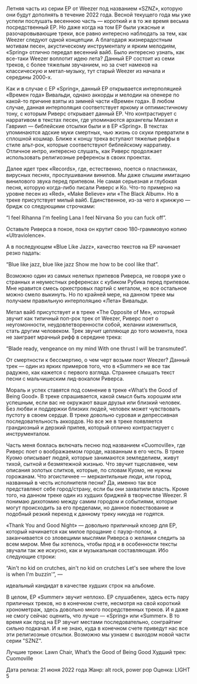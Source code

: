 Летняя часть из серии EP от Weezer под названием «SZNZ», которую они будут дополнять в течение 2022 года. Весной текущего года мы уже успели послушать весеннюю часть — короткий и в то же время весьма посредственный EP. Но даже когда на том EP были ужасные и разочаровывающие треки, все равно интересно наблюдать за тем, как Weezer следуют одной концепции. А благодаря жизнерадостным мотивам песен, акустическому инструменталу и ярким мелодиям, «Spring» отлично передал весенний вайб. Было интересно узнать, как все-таки Weezer воплотит идею лета? Данный EP состоит из семи треков, с более тяжелым звучанием, но за счет намеков на классическую и метал-музыку, тут старый Weezer из начала и середины 2000-х.

Как и в случае с EP «Spring», данный EP открывается интерполяцией «Времен года» Вивальди, однако аккорды и мелодии на опенере по какой-то причине взяты из зимней части «Времен года». В любом случае, данная интерполяция соответствует яркому и оптимистичному тону, с которым Риверс открывает данный EP. Что контрастирует с нарративом в текстах песен, где упоминаются архангелы Михаил и Гавриил — библейские отсылки были и в EP «Spring». В текстах упоминаются адские муки смертных, чью жизнь со скуки превратили в сплошной кошмар. Ближе к концу трека вступают тяжелые риффы в стиле альт-рок, которые соответствуют библейскому нарративу. Отличное интро, интересно слушать, как Риверс продолжает использовать религиозные референсы в своих проектах.

Далее идет трек «Records», где, естественно, поется о пластинках, вирусных песнях, прослушивании винилов. Мы даже слышим имитацию винилового звука перед припевом. Не самая серьезная и глубокая песня, которую когда-либо писали Риверс и Ко. Что-то примерно на уровне песен из «Red», «Make Believe» или «The Black Album». Но в треке присутствует милый вайб. Единственное, из-за чего я кринжую — бридж со следующими строчками:

“I feel Rihanna
I'm feeling Lana
I feel Nirvana
So you can fuck off”.

Оставьте Риверса в покое, пока он крутит свою 180-граммовую копию «Ultraviolence».

А в последующем «Blue Like Jazz», качество текстов на EP начинает резко падать:

“Blue like jazz, blue like jazz
Show me how to be cool like that”.

Возможно один из самых нелепых припевов Риверса, не говоря уже о странных и неуместных референсах с кубиком Рубика перед припевом. Мне нравится смесь оркестровых партий с металом, но все остальное можно смело выкинуть. Но по крайней мере, на данном треке мы получаем правильную интерполяцию «Лета» Вивальди.

Метал вайб присутствует и в треке «The Opposite of Me», который звучит как типичный поп-рок трек от Weezer, Риверс поет о неугомонности, неудовлетворенности собой, желании измениться, стать другим человеком. Трек звучит цепляюще до того момента, пока не заиграет мрачный рифф в середине трека:

“Blade ready, vengeance on my mind
With one thrust I will be transmuted”.

От смертности к бессмертию, о чем черт возьми поют Weezer? Данный трек — один из ярких примеров того, что в «Summer» не все так радужно, как кажется с первого взгляда. Страннее слышать текст песни с мальчишеским лид-вокалом Риверса.

Мораль и успех ставятся под сомнение в треке «What’s the Good of Being Good». В треке спрашивается, какой смысл быть хорошим или успешным, если вас не окружают ваши друзья или близкий человек. Без любви и поддержки близких людей, человек может чувствовать пустоту в своем сердце. В треке довольно суровая и депрессивная последовательность аккордов. Но все же в треке появляется грандиозный и дерзкий припев, который отлично контрастирует с инструменталом.

Часть меня боялась включать песню под названием «Cuomoville», где Риверс поет о воображаемом городе, названным в его честь. В треке Куомо описывает людей, которые занимаются земледелием, живут тихой, сытной и безмятежной жизнью. Что звучит тщеславнее, чем описания золотых слитков, которые, по словам Куомо, не нужны горожанам. Что эгоистичнее — меркантильные люди, или город, названный в честь исполнителя песни? Да, именно так все представляют себе город/страну, если бы они захватили власть. Кроме того, на данном треке один из худших бриджей в творчестве Weezer. Я понимаю дихотомию между самим городом и событиями, которые могут происходить за его пределами, но данное повествование и подобный резкий переход к данному треку никуда не годятся.

«Thank You and Good Night» — довольно приличный клозер для EP, который начинается как милое прощание с пауэр-попом, а заканчивается со зловещими мыслями Риверса о желании следить за всем миром. Мне бы хотелось, чтобы прод и в особенности тексты звучали так же искусно, как и музыкальная составляющая. Ибо следующие строки:

“Ain't no kid on crutches, ain't no kid on crutches
Let's see where the love is when I'm buzzin'”, —

идеальный кандидат в качестве худших строк на альбоме.

В целом, EP «Summer» звучит неплохо. EP слушабелен, здесь есть пару приличных треков, но в конечном счете, несмотря на свой короткий хронометраж, здесь довольно много посредственных треков. И я даже не смогу сейчас оценить, что лучше — «Spring» или «Summer». В то время как прод на EP звучит местами последовательно, сонграйтинг сильно подкачал. И я не знаю, куда в конечном счете приведут нас все эти религиозные отсылки. Возможно мы узнаем с выходом новой части серии "SZNZ".

Лучшие треки: Lawn Chair, What’s the Good of Being Good
Худший трек: Cuomoville

Дата релиза: 21 июня 2022 года
Жанр: alt rock, power pop
Оценка: LIGHT 5
